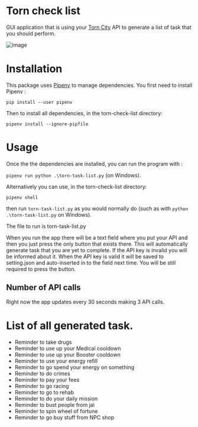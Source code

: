 # Torn check list
GUI application that is using your [Torn City](https://www.torn.com/2531272) API to generate a list of task that you should perform.  

![image](https://user-images.githubusercontent.com/59464917/137616451-2ab048af-c2de-426a-a9ac-85767e2fff9d.png)

# Installation 

This package uses [Pipenv](https://realpython.com/pipenv-guide/#example-usage) to manage dependencies. You first need to install Pipenv :

```pip install --user pipenv```

Then to install all dependencies, in the torn-check-list directory:

```pipenv install --ignore-pipfile```

# Usage

Once the the dependencies are installed, you can run the program with :

```pipenv run python .\torn-task-list.py``` (on Windows).

Alternatively you can use, in the torn-check-list directory:

```pipenv shell```

then run ``torn-task-list.py`` as you would normally do (such as with ``python .\torn-task-list.py`` on Windows).

The file to run is torn-task-list.py 

When you run the app there will be a text field where you put your API and then you just press the only button that exists there. This will automatically generate task that you are yet to complete.
If the API key is invalid you will be informed about it. When the API key is valid it will be saved to setting.json and auto-inserted in to the field next time. You will be still required to press the button.

## Number of API calls
Right now the app updates every 30 seconds making 3 API calls.

# List of all generated task. 

- Reminder to take drugs 
- Reminder to use up your Medical cooldown
- Reminder to use up your Booster cooldown
- Reminder to use your energy refill
- Reminder to go spend your energy on something 
- Reminder to do crimes 
- Reminder to pay your fees
- Reminder to go racing 
- Reminder to go to rehab 
- Reminder to do your daily mission 
- Reminder to bust people from jai
- Reminder to spin wheel of fortune
- Reminder to go buy stuff from NPC shop

